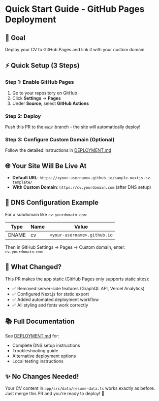 # Quick Start Guide - GitHub Pages Deployment

## 🎯 Goal
Deploy your CV to GitHub Pages and link it with your custom domain.

## ⚡ Quick Setup (3 Steps)

### Step 1: Enable GitHub Pages
1. Go to your repository on GitHub
2. Click **Settings** → **Pages**
3. Under **Source**, select **GitHub Actions**

### Step 2: Deploy
Push this PR to the `main` branch - the site will automatically deploy!

### Step 3: Configure Custom Domain (Optional)
Follow the detailed instructions in [DEPLOYMENT.md](DEPLOYMENT.md)

## 🌐 Your Site Will Be Live At

- **Default URL**: `https://<your-username>.github.io/sample-nextjs-cv-template/`
- **With Custom Domain**: `https://cv.yourdomain.com` (after DNS setup)

## 📝 DNS Configuration Example

For a subdomain like `cv.yourdomain.com`:

| Type | Name | Value |
|------|------|-------|
| CNAME | cv | `<your-username>.github.io` |

Then in GitHub Settings → Pages → Custom domain, enter: `cv.yourdomain.com`

## 🔧 What Changed?

This PR makes the app static (GitHub Pages only supports static sites):
- ✅ Removed server-side features (GraphQL API, Vercel Analytics)
- ✅ Configured Next.js for static export
- ✅ Added automated deployment workflow
- ✅ All styling and fonts work correctly

## 📚 Full Documentation

See [DEPLOYMENT.md](DEPLOYMENT.md) for:
- Complete DNS setup instructions
- Troubleshooting guide
- Alternative deployment options
- Local testing instructions

## ✨ No Changes Needed!

Your CV content in `app/src/data/resume-data.ts` works exactly as before.
Just merge this PR and you're ready to deploy! 🚀
